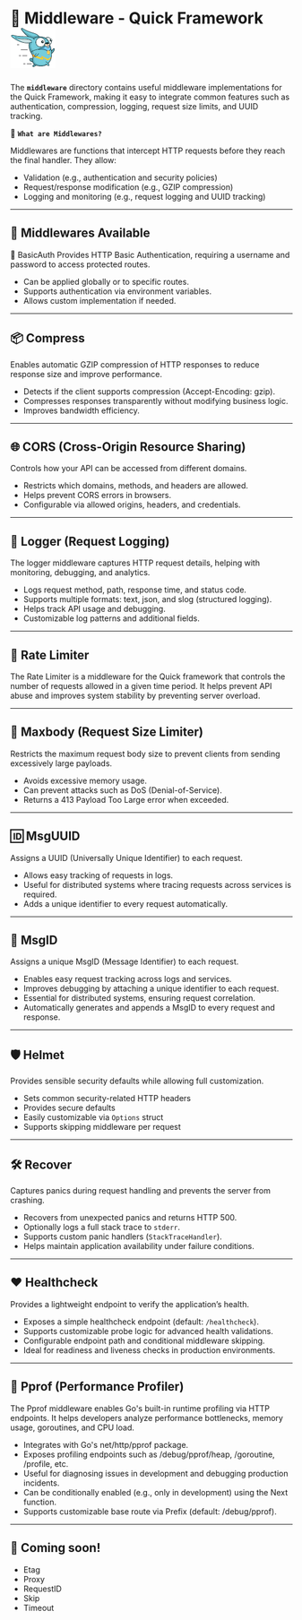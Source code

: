 # 📂 Middleware - Quick Framework ![Quick Logo](/quick.png)

The **`middleware`** directory contains useful middleware implementations for the Quick Framework, making it easy to integrate common features such as authentication, compression, logging, request size limits, and UUID tracking.

📌 **`What are Middlewares?`**

Middlewares are functions that intercept HTTP requests before they reach the final handler. They allow:

- Validation (e.g., authentication and security policies)
- Request/response modification (e.g., GZIP compression)
- Logging and monitoring (e.g., request logging and UUID tracking)

---

## 📜 Middlewares Available

🔐 BasicAuth
Provides HTTP Basic Authentication, requiring a username and password to access protected routes.

- Can be applied globally or to specific routes.
- Supports authentication via environment variables.
- Allows custom implementation if needed.

---

## 📦 Compress
Enables automatic GZIP compression of HTTP responses to reduce response size and improve performance.

- Detects if the client supports compression (Accept-Encoding: gzip).
- Compresses responses transparently without modifying business logic.
- Improves bandwidth efficiency.
---

## 🌐 CORS (Cross-Origin Resource Sharing)
Controls how your API can be accessed from different domains.

- Restricts which domains, methods, and headers are allowed.
- Helps prevent CORS errors in browsers.
- Configurable via allowed origins, headers, and credentials.

---

## 📜 Logger (Request Logging)
The logger middleware captures HTTP request details, helping with monitoring, debugging, and analytics.

- Logs request method, path, response time, and status code.
- Supports multiple formats: text, json, and slog (structured logging).
- Helps track API usage and debugging.
- Customizable log patterns and additional fields.

---
## 🚦 Rate Limiter 

The Rate Limiter is a middleware for the Quick framework that controls the number of requests allowed in a given time period. It helps prevent API abuse and improves system stability by preventing server overload.

---

## 📏 Maxbody (Request Size Limiter)
Restricts the maximum request body size to prevent clients from sending excessively large payloads.

- Avoids excessive memory usage.
- Can prevent attacks such as DoS (Denial-of-Service).
- Returns a 413 Payload Too Large error when exceeded.

---

## 🆔 MsgUUID
Assigns a UUID (Universally Unique Identifier) to each request.

- Allows easy tracking of requests in logs.
- Useful for distributed systems where tracing requests across services is required.
- Adds a unique identifier to every request automatically.

---

## 📩 MsgID
Assigns a unique MsgID (Message Identifier) to each request.

- Enables easy request tracking across logs and services.
- Improves debugging by attaching a unique identifier to each request.
- Essential for distributed systems, ensuring request correlation.
- Automatically generates and appends a MsgID to every request and response.

---
## 🛡️ Helmet

Provides sensible security defaults while allowing full customization.

- Sets common security-related HTTP headers
- Provides secure defaults
- Easily customizable via `Options` struct
- Supports skipping middleware per request

---
## 🛠️ Recover
Captures panics during request handling and prevents the server from crashing.

- Recovers from unexpected panics and returns HTTP 500.
- Optionally logs a full stack trace to `stderr`.
- Supports custom panic handlers (`StackTraceHandler`).
- Helps maintain application availability under failure conditions.

---

## ❤️ Healthcheck
Provides a lightweight endpoint to verify the application’s health.

- Exposes a simple healthcheck endpoint (default: `/healthcheck`).
- Supports customizable probe logic for advanced health validations.
- Configurable endpoint path and conditional middleware skipping.
- Ideal for readiness and liveness checks in production environments.

---

## 🧠 Pprof (Performance Profiler)
The Pprof middleware enables Go's built-in runtime profiling via HTTP endpoints. It helps developers analyze performance bottlenecks, memory usage, goroutines, and CPU load.

- Integrates with Go's net/http/pprof package.
- Exposes profiling endpoints such as /debug/pprof/heap, /goroutine, /profile, etc.
- Useful for diagnosing issues in development and debugging production incidents.
- Can be conditionally enabled (e.g., only in development) using the Next function.
- Supports customizable base route via Prefix (default: /debug/pprof).

---


## 🚧 **Coming soon!**
- Etag
- Proxy
- RequestID
- Skip
- Timeout

